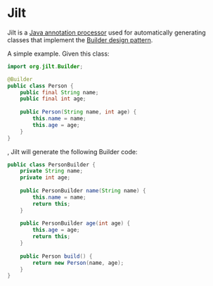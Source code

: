 # Jilt

Jilt is a [Java annotation processor](https://docs.oracle.com/javase/8/docs/api/javax/annotation/processing/Processor.html)
used for automatically generating classes that implement the
[Builder design pattern](https://en.wikipedia.org/wiki/Builder_pattern#Java).

A simple example. Given this class:

```java
import org.jilt.Builder;

@Builder
public class Person {
    public final String name;
    public final int age;
    
    public Person(String name, int age) {
        this.name = name;
        this.age = age;
    }
}
```

, Jilt will generate the following Builder code:

```java
public class PersonBuilder {
    private String name;
    private int age;
    
    public PersonBuilder name(String name) {
        this.name = name;
        return this;
    }
    
    public PersonBuilder age(int age) {
        this.age = age;
        return this;
    }
    
    public Person build() {
        return new Person(name, age);
    }
}
```
